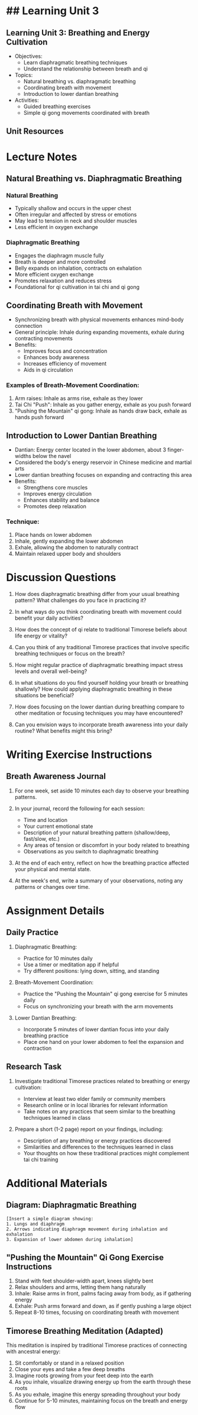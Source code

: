 # ## Learning Unit 3

## Learning Unit 3: Breathing and Energy Cultivation
- Objectives:
  * Learn diaphragmatic breathing techniques
  * Understand the relationship between breath and qi
- Topics:
  * Natural breathing vs. diaphragmatic breathing
  * Coordinating breath with movement
  * Introduction to lower dantian breathing
- Activities:
  * Guided breathing exercises
  * Simple qi gong movements coordinated with breath

## Unit Resources

# Lecture Notes

## Natural Breathing vs. Diaphragmatic Breathing

### Natural Breathing
- Typically shallow and occurs in the upper chest
- Often irregular and affected by stress or emotions
- May lead to tension in neck and shoulder muscles
- Less efficient in oxygen exchange

### Diaphragmatic Breathing
- Engages the diaphragm muscle fully
- Breath is deeper and more controlled
- Belly expands on inhalation, contracts on exhalation
- More efficient oxygen exchange
- Promotes relaxation and reduces stress
- Foundational for qi cultivation in tai chi and qi gong

## Coordinating Breath with Movement

- Synchronizing breath with physical movements enhances mind-body connection
- General principle: Inhale during expanding movements, exhale during contracting movements
- Benefits:
  * Improves focus and concentration
  * Enhances body awareness
  * Increases efficiency of movement
  * Aids in qi circulation

### Examples of Breath-Movement Coordination:
1. Arm raises: Inhale as arms rise, exhale as they lower
2. Tai Chi "Push": Inhale as you gather energy, exhale as you push forward
3. "Pushing the Mountain" qi gong: Inhale as hands draw back, exhale as hands push forward

## Introduction to Lower Dantian Breathing

- Dantian: Energy center located in the lower abdomen, about 3 finger-widths below the navel
- Considered the body's energy reservoir in Chinese medicine and martial arts
- Lower dantian breathing focuses on expanding and contracting this area
- Benefits:
  * Strengthens core muscles
  * Improves energy circulation
  * Enhances stability and balance
  * Promotes deep relaxation

### Technique:
1. Place hands on lower abdomen
2. Inhale, gently expanding the lower abdomen
3. Exhale, allowing the abdomen to naturally contract
4. Maintain relaxed upper body and shoulders

# Discussion Questions

1. How does diaphragmatic breathing differ from your usual breathing pattern? What challenges do you face in practicing it?

2. In what ways do you think coordinating breath with movement could benefit your daily activities?

3. How does the concept of qi relate to traditional Timorese beliefs about life energy or vitality?

4. Can you think of any traditional Timorese practices that involve specific breathing techniques or focus on the breath?

5. How might regular practice of diaphragmatic breathing impact stress levels and overall well-being?

6. In what situations do you find yourself holding your breath or breathing shallowly? How could applying diaphragmatic breathing in these situations be beneficial?

7. How does focusing on the lower dantian during breathing compare to other meditation or focusing techniques you may have encountered?

8. Can you envision ways to incorporate breath awareness into your daily routine? What benefits might this bring?

# Writing Exercise Instructions

## Breath Awareness Journal

1. For one week, set aside 10 minutes each day to observe your breathing patterns.

2. In your journal, record the following for each session:
   - Time and location
   - Your current emotional state
   - Description of your natural breathing pattern (shallow/deep, fast/slow, etc.)
   - Any areas of tension or discomfort in your body related to breathing
   - Observations as you switch to diaphragmatic breathing

3. At the end of each entry, reflect on how the breathing practice affected your physical and mental state.

4. At the week's end, write a summary of your observations, noting any patterns or changes over time.

# Assignment Details

## Daily Practice

1. Diaphragmatic Breathing: 
   - Practice for 10 minutes daily
   - Use a timer or meditation app if helpful
   - Try different positions: lying down, sitting, and standing

2. Breath-Movement Coordination:
   - Practice the "Pushing the Mountain" qi gong exercise for 5 minutes daily
   - Focus on synchronizing your breath with the arm movements

3. Lower Dantian Breathing:
   - Incorporate 5 minutes of lower dantian focus into your daily breathing practice
   - Place one hand on your lower abdomen to feel the expansion and contraction

## Research Task

1. Investigate traditional Timorese practices related to breathing or energy cultivation:
   - Interview at least two elder family or community members
   - Research online or in local libraries for relevant information
   - Take notes on any practices that seem similar to the breathing techniques learned in class

2. Prepare a short (1-2 page) report on your findings, including:
   - Description of any breathing or energy practices discovered
   - Similarities and differences to the techniques learned in class
   - Your thoughts on how these traditional practices might complement tai chi training

# Additional Materials

## Diagram: Diaphragmatic Breathing

```
[Insert a simple diagram showing:
1. Lungs and diaphragm
2. Arrows indicating diaphragm movement during inhalation and exhalation
3. Expansion of lower abdomen during inhalation]
```

## "Pushing the Mountain" Qi Gong Exercise Instructions

1. Stand with feet shoulder-width apart, knees slightly bent
2. Relax shoulders and arms, letting them hang naturally
3. Inhale: Raise arms in front, palms facing away from body, as if gathering energy
4. Exhale: Push arms forward and down, as if gently pushing a large object
5. Repeat 8-10 times, focusing on coordinating breath with movement

## Timorese Breathing Meditation (Adapted)

This meditation is inspired by traditional Timorese practices of connecting with ancestral energy:

1. Sit comfortably or stand in a relaxed position
2. Close your eyes and take a few deep breaths
3. Imagine roots growing from your feet deep into the earth
4. As you inhale, visualize drawing energy up from the earth through these roots
5. As you exhale, imagine this energy spreading throughout your body
6. Continue for 5-10 minutes, maintaining focus on the breath and energy flow